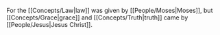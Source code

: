For the [[Concepts/Law\|law]] was given by [[People/Moses\|Moses]], but [[Concepts/Grace\|grace]] and [[Concepts/Truth\|truth]] came by [[People/Jesus\|Jesus Christ]].
